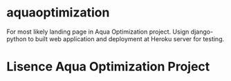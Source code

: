 # aquaoptimization
For most likely landing page in Aqua Optimization project. Usign django-python to built web application and deployment at Heroku server for testing.
# Lisence Aqua Optimization Project
